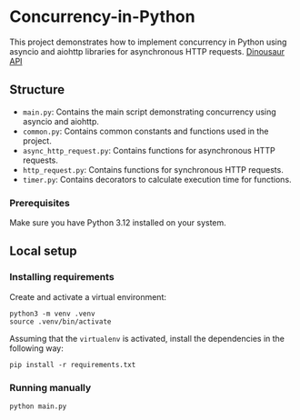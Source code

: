 # Concurrency-in-Python

This project demonstrates how to implement concurrency in Python using asyncio and aiohttp libraries for asynchronous HTTP requests.
[Dinousaur API](https://dinosaur-facts-api.shultzlab.com/)


## Structure
- `main.py`: Contains the main script demonstrating concurrency using asyncio and aiohttp.
- `common.py`: Contains common constants and functions used in the project.
- `async_http_request.py`: Contains functions for asynchronous HTTP requests.
- `http_request.py`: Contains functions for synchronous HTTP requests.
- `timer.py`: Contains decorators to calculate execution time for functions.

### Prerequisites

Make sure you have Python 3.12 installed on your system.

## Local setup

### Installing requirements

Create and activate a virtual environment:

```commandline
python3 -m venv .venv
source .venv/bin/activate
```

Assuming that the `virtualenv` is activated, install the dependencies in the following way:

```commandline
pip install -r requirements.txt
```

### Running manually

```commandline
python main.py
```
